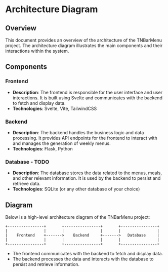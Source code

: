 # Architecture Diagram

## Overview

This document provides an overview of the architecture of the TNBarMenu project. The architecture diagram illustrates the main components and their interactions within the system.

## Components

### Frontend

- **Description**: The frontend is responsible for the user interface and user interactions. It is built using Svelte and communicates with the backend to fetch and display data.
- **Technologies**: Svelte, Vite, TailwindCSS

### Backend

- **Description**: The backend handles the business logic and data processing. It provides API endpoints for the frontend to interact with and manages the generation of weekly menus.
- **Technologies**: Flask, Python

### Database - TODO

- **Description**: The database stores the data related to the menus, meals, and other relevant information. It is used by the backend to persist and retrieve data.
- **Technologies**: SQLite (or any other database of your choice)

## Diagram

Below is a high-level architecture diagram of the TNBarMenu project:

```
+----------------+       +----------------+       +----------------+
|                |       |                |       |                |
|    Frontend    +------->    Backend     +------->   Database     |
|                |       |                |       |                |
+----------------+       +----------------+       +----------------+
```

- The frontend communicates with the backend to fetch and display data.
- The backend processes the data and interacts with the database to persist and retrieve information.
